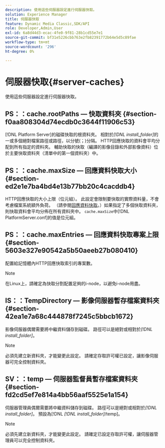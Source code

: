 ```yaml
---
description: 使用這些伺服器設定進行伺服器快取。
solution: Experience Manager
title: 伺服器快取
feature: Dynamic Media Classic,SDK/API
role: Developer,Admin,User
exl-id: 6a8d44d3-ecac-4fe0-9f81-28b1cd55e7e1
source-git-commit: bf31e5226cbb763e2fb82391772b64e5d5c89fae
workflow-type: tm+mt
source-wordcount: '296'
ht-degree: 0%

---
```


# 伺服器快取{#server-caches}

使用這些伺服器設定進行伺服器快取。

## PS：：cache.rootPaths — 快取資料夾 {#section-f0aa808304d74ecdb0c3644f11906c53}

[!DNL Platform Server]的磁碟快取的根資料夾。 相對於&#x200B;*[!DNL install_folder]*&#x200B;的一或多個絕對檔案路徑或路徑，以分號(；)分隔。 HTTP回應快取的資料會平均分配到所有指定的資料夾。 輔助快取的快取（編譯的影像目錄和外部影像資料）位於主要快取資料夾（清單中的第一個資料夾）中。

## PS：：cache.maxSize — 回應資料快取大小 {#section-ed2e1e7ba4bd4e13b77bb20c4cacddb4}

HTTP回應快取的大小上限（位元組）。 此設定會限制要快取的實際資料量，不會考慮檔案系統額外負荷。 （請參閱[回應資料快取](../../../../is-api/image-serving-api-ref/c-configuration-and-administration/c-data-caches/c-response-data-cache.md#concept-81ea996c242441f2a69f7e9d9b3a29ca)。）如果指定了多個快取資料夾，則快取資料會平均分佈在所有資料夾中。 `cache.maxSize`中[!DNL PlatformServer.conf]的值是位元組。

## PS：：cache.maxEntries — 回應資料快取專案上限 {#section-5603e327e90542a5b50aeeb27b080410}

配置給記憶體內HTTP回應快取索引的專案數。

>[!NOTE]
>
>在Linux上，請確定為快取分割配置足夠的i-node，以避免i-node用盡。

## IS：：TempDirectory — 影像伺服器暫存檔案資料夾 {#section-42ea1e7a68c444878f7245c5bbcb1672}

影像伺服器偶爾需要將中繼資料儲存到磁碟。 路徑可以是絕對或相對於&#x200B;*[!DNL install_folder]*。

>[!NOTE]
>
>必須先建立新資料夾，才能變更此設定。 請確定存取許可權已設定，讓影像伺服器可完全控制資料夾。

## SV：：temp — 伺服器監督員暫存檔案資料夾 {#section-fd2cd5ef7e814a4bb56aaf5525e1a154}

伺服器管理員偶爾需要將中繼資料儲存到磁碟。 路徑可以是絕對或相對於&#x200B;*[!DNL install_folder]*。 預設為[!DNL *[!DNL install_folder]*/temp]。

>[!NOTE]
>
>必須先建立新資料夾，才能變更此設定。 請確定已設定存取許可權，讓伺服器管理員可以完全控制資料夾。
